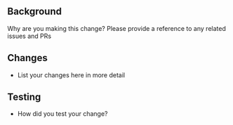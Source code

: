## Background

Why are you making this change? Please provide a reference to any related issues and PRs

## Changes

- List your changes here in more detail

## Testing

- How did you test your change?

